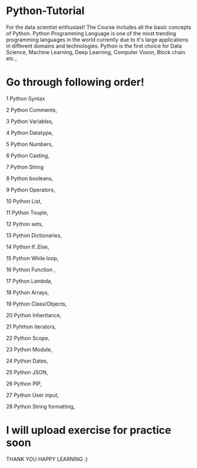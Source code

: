 # Python-Tutorial
For the data scientist enthusiast!
The Course includes all the basic concepts of Python. Python Programming Language is one of the most trending programming languages in the world currently due to it's large applications in different domains and technologies. Python is the first choice for Data Science, Machine Learning, Deep Learning, Computer Vision, Block chain etc.,
# Go through following order!
1 Python Syntax

2 Python Comments,

3 Python Variables,

4 Python Datatype,

5 Python Numbers,

6 Python Casting,

7 Python String

8 Python booleans,

9 Python Operators,

10 Python List,

11 Python Touple,

12 Python sets,

13 Python Dictionaries,

14 Python If..Else,

15 Python While loop,

16 Python Function ,

17 Python Lambda,

18 Python Arrays,

19 Python Class/Objects,

20 Python Inheritance,

21 Pyhthon iterators,

22 Python Scope,

23 Python Module,

24 Python Dates,

25 Python JSON,

26 Python PIP,

27 Python User input,

28 Python String formatting,

# I will upload exercise for practice soon 
THANK YOU HAPPY LEARNING :)
